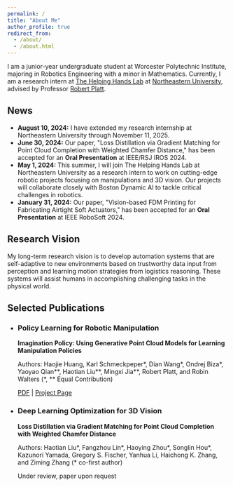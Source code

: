```yaml
---
permalink: /
title: "About Me"
author_profile: true
redirect_from: 
  - /about/
  - /about.html
---
```


I am a junior-year undergraduate student at Worcester Polytechnic Institute, majoring in Robotics Engineering with a minor in Mathematics. Currently, I am a research intern at [The Helping Hands Lab](https://www2.ccs.neu.edu/research/helpinghands/) at [Northeastern University](https://www.northeastern.edu/), advised by Professor [Robert Platt](https://www.khoury.northeastern.edu/people/robert-platt/).

## News

- **August 10, 2024:** I have extended my research internship at Northeastern University through November 11, 2025.
- **June 30, 2024:** Our paper, "Loss Distillation via Gradient Matching for Point Cloud Completion with Weighted Chamfer Distance," has been accepted for an **Oral Presentation** at IEEE/RSJ IROS 2024.
- **May 1, 2024:** This summer, I will join The Helping Hands Lab at Northeastern University as a research intern to work on cutting-edge robotic projects focusing on manipulations and 3D vision. Our projects will collaborate closely with Boston Dynamic AI to tackle critical challenges in robotics.
- **January 31, 2024:** Our paper, "Vision-based FDM Printing for Fabricating Airtight Soft Actuators," has been accepted for an **Oral Presentation** at IEEE RoboSoft 2024.

## Research Vision

My long-term research vision is to develop automation systems that are self-adaptive to new environments based on trustworthy data input from perception and learning motion strategies from logistics reasoning. These systems will assist humans in accomplishing challenging tasks in the physical world.

## Selected Publications

<div class="selected-publications">
    <ul>
        <li>
            <h3>Policy Learning for Robotic Manipulation</h3>
            <p><strong>Imagination Policy: Using Generative Point Cloud Models for Learning Manipulation Policies</strong></p>
            <p>Authors: Haojie Huang, Karl Schmeckpeper*, Dian Wang*, Ondrej Biza*, Yaoyao Qian**, Haotian Liu**, Mingxi Jia**, Robert Platt, and Robin Walters (*, ** Equal Contribution)</p>
            <p><a href="PDF_LINK">PDF</a> | <a href="PROJECT_PAGE_LINK">Project Page</a></p>
        </li>
        <li>
            <h3>Deep Learning Optimization for 3D Vision</h3>
<!--             <p><strong>Set-to-Set Similarity Learning via Nearest Neighbor Matching with Gumbel Prior: A Probability Measure</strong></p>
            <p>Authors: Haotian Liu*, Fangzhou Lin*, Haichong Zhang, Kazunori Yamada, Vijaya B Kolachalama, Venkatesh Saligrama, and Ziming Zhang (* co-first author)</p>
            <p>Under review, paper upon request</p> -->
            <p><strong>Loss Distillation via Gradient Matching for Point Cloud Completion with Weighted Chamfer Distance</strong></p>
            <p>Authors: Haotian Liu*, Fangzhou Lin*, Haoying Zhou*, Songlin Hou*, Kazunori Yamada, Gregory S. Fischer, Yanhua Li, Haichong K. Zhang, and Ziming Zhang (* co-first author)</p>
            <p>Under review, paper upon request</p>
        </li>
    </ul>
</div>
